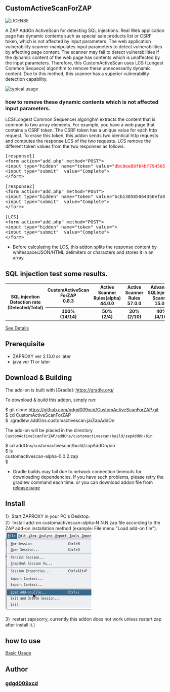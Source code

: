 ## CustomActiveScanForZAP
![LICENSE](https://img.shields.io/github/license/gdgd009xcd/CustomActiveScanForZAP)
 

A ZAP AddOn ActiveScan for detecting SQL injections.
Real Web application page has dynamic contents such as special sale products list or CSRF token, which is not affected by input parameters.
The web application vulnerability scanner manipulates input parameters to detect vulnerabilities by affecting page content. 
The scanner may fail to detect vulnerabilities if the dynamic content of the web page has contents which is unaffected by the input parameters. 
Therefore, this CustomActiveScan uses LCS (Longest Common Sequece) algorithm to remove these unnecessarily dynamic content.
Due to this method, this scanner has a superior vulnerability detection capability.

![typical usage](assets/images/custom.gif)

### how to remove these dynamic contents which is not affected input parameters.

LCS(Longest Common Sequence) algorighm extracts the content that is common to two array elements.
For example, you have a web page that contains a CSRF token. The CSRF token has a unique value for each http request.
To erase this token, this addon sends two identical http requests and computes the response LCS of the two requests.
LCS remove the different token values ​​from the two responses as follows:
 
<PRE>
[response1]
&lt;form action="add.php" method="POST"&gt;
&lt;input type="hidden" name="token" value="<font color="red">dbc8ee88f64bf794505ef74e41d6e5a4</font>"&gt;
&lt;input type="submit"  value="Complete"&gt;
&lt;/form&gt;

[response2]
&lt;form action="add.php" method="POST"&gt;
&lt;input type="hidden" name="token" value="bcb138585064356efa927ab196cbf8ec"&gt;
&lt;input type="submit"  value="Complete"&gt;
&lt;/form&gt;

[LCS]
&lt;form action="add.php" method="POST"&gt;
&lt;input type="hidden" name="token" value="&gt;
&lt;input type="submit"  value="Complete"&gt;
&lt;/form&gt;
</PRE>
* Before calculating the LCS, this addon splits the response content by whitespace/JSON/HTML delimiters or characters and stores it in an array.

##  SQL injection test some results.
<table>
 <TR><TH ROWSPAN="2">SQL injection Detection rate<BR>(Detected/Total)</TH><TH>CustomActiveScan<BR>ForZAP <BR>0.8.3</TH><TH>Active Scanner Rules(alpha)<BR>44.0.0</TH><TH>Active Scanner Rules<BR>57.0.0</TH><TH>Advanced SQLInjection Scanner<BR>15.0.0</TH></TR>
 <TR><TH>100%<BR>(14/14)</TH><TH>50%<BR>(2/4)</TH><TH>20%<BR>(2/10)</TH><TH>40%<BR>(4/10)</TH></TR>
 </table>
  
[See Details](https://github.com/gdgd009xcd/CustomActiveScanForZAP/wiki/99.1.-SQL-injection-detection-test-results-with-ActiveScan)

## Prerequisite

* ZAPROXY ver 2.13.0 or later
* java ver 11 or later

## Download & Building

The add-on is built with [Gradle]: https://gradle.org/  

To download & build this addon, simply run:  

$ git clone https://github.com/gdgd009xcd/CustomActiveScanForZAP.git  
$ cd CustomActiveScanForZAP  
$ ./gradlew addOns:customactivescan:jarZapAddOn  

The add-on will be placed in the directory `CustomActiveScanForZAP/addOns/customactivescan/build/zapAddOn/bin`

$ cd addOns/customactivescan/build/zapAddOn/bin  
$ ls  
customactivescan-alpha-0.0.2.zap  
$  

* Gradle builds may fail due to network connection timeouts for downloading dependencies. If you have such problems, please retry the gradlew command each time. or you can download addon file from [release page](https://github.com/gdgd009xcd/CustomActiveScanForZAP/releases)

## Install

1）Start ZAPROXY in your PC's Desktop.  
2）Install add-on customactivescan-alpha-N.N.N.zap file according to the ZAP add-on installation method (example: File menu "Load add-on file").<BR>
![AddonInstall](https://raw.githubusercontent.com/gdgd009xcd/RELEASES/master/IMG/ZAP/addoninst.png)<BR>    
3）restart zap(sorry, currently this addon does not work unless restart zap after install it.)

## how to use
[Basic Usage](https://github.com/gdgd009xcd/CustomActiveScanForZAP/wiki/1.0.-Basic-Usage)

## Author
### [gdgd009xcd](https://gdgd009xcd.github.io/)
